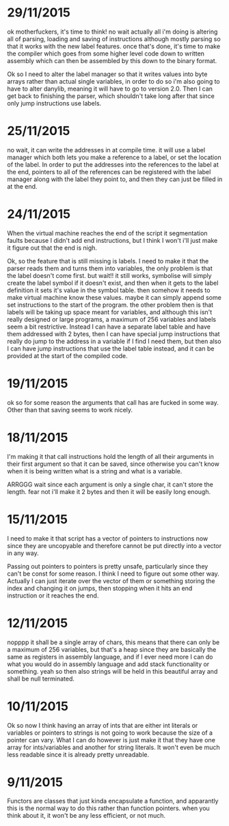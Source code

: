 # 29/11/2015
ok motherfuckers, it's time to think! no wait actually all i'm doing is altering all of
parsing, loading and saving of instructions although mostly parsing so that it works with
the new label features. once that's done, it's time to make the compiler which goes from
some higher level code down to written assembly which can then be assembled by this down
to the binary format.

Ok so I need to alter the label manager so that it writes values into byte arrays rather
than actual single variables, in order to do so i'm also going to have to alter danylib,
meaning it will have to go to version 2.0.
Then I can get back to finishing the parser, which shouldn't take long after that since
only jump instructions use labels.

# 25/11/2015
no wait, it can write the addresses in at compile time. it will use a label manager which
both lets you make a reference to a label, or set the location of the label. In order to
put the addresses into the references to the label at the end, pointers to all of the
references can be registered with the label manager along with the label they point to,
and then they can just be filled in at the end.

# 24/11/2015
When the virtual machine reaches the end of the script it segmentation faults because I
didn't add end instructions, but I think I won't i'll just make it figure out that the end
is nigh.

Ok, so the feature that is still missing is labels. I need to make it that the parser
reads them and turns them into variables, the only problem is that the label doesn't come
first. but wait!! it still works, symbolise will simply create the label symbol if it
doesn't exist, and then when it gets to the label definition it sets it's value in the
symbol table. then somehow it needs to make virtual machine know these values. maybe it
can simply append some set instructions to the start of the program. the other problem
then is that labels will be taking up space meant for variables, and although this isn't
really designed or large programs, a maximum of 256 variables and labels seem a bit
restrictive. Instead I can have a separate label table and have them addressed with 2
bytes, then I can have special jump instructions that really do jump to the address in a
variable if I find I need them, but then also I can have jump instructions that use the
label table instead, and it can be provided at the start of the compiled code.

# 19/11/2015
ok so for some reason the arguments that call has are fucked in some way. Other than that
saving seems to work nicely.

# 18/11/2015
I'm making it that call instructions hold the length of all their arguments in their first
argument so that it can be saved, since otherwise you can't know when it is being written
what is a string and what is a variable.

ARRGGG wait since each argument is only a single char, it can't store the length. fear not
i'll make it 2 bytes and then it will be easily long enough.

# 15/11/2015
I need to make it that script has a vector of pointers to instructions now since they are
uncopyable and therefore cannot be put directly into a vector in any way.

Passing out pointers to pointers is pretty unsafe, particularly since they can't be const
for some reason. I think I need to figure out some other way. Actually I can just iterate
over the vector of them or something storing the index and changing it on jumps, then
stopping when it hits an end instruction or it reaches the end.

# 12/11/2015
nopppp it shall be a single array of chars, this means that there can only be a maximum
of 256 variables, but that's a heap since they are basically the same as registers in
assembly language, and if I ever need more I can do what you would do in assembly language
and add stack functionality or something. yeah so then also strings will be held in this
beautiful array and shall be null terminated.

# 10/11/2015
Ok so now I think having an array of ints that are either int literals or variables or
pointers to strings is not going to work because the size of a pointer can vary.
What I can do however is just make it that they have one array for ints/variables and
another for string literals. It won't even be much less readable since it is already
pretty unreadable.


# 9/11/2015
Functors are classes that just kinda encapsulate a function, and apparantly this is the
normal way to do this rather than function pointers. when you think about it, it won't be
any less efficient, or not much.
